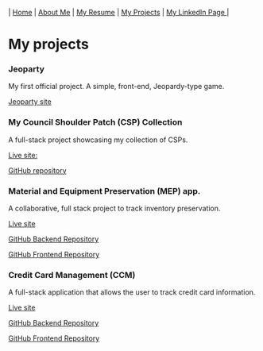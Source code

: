 | [Home](README.md) | [About Me](about.md) | [My Resume](resume.md) | [My Projects](projects.md) | [My LinkedIn Page ](https://www.linkedin.com/in/walter-arenas/) |

# My projects

### Jeoparty
My first official project. A simple, front-end, Jeopardy-type game.

[Jeoparty site](http://madly-thrill.surge.sh/)

### My Council Shoulder Patch (CSP) Collection
A full-stack project showcasing my collection of CSPs.

[Live site: ](https://csp-collection.herokuapp.com/cspcollection)

[GitHub repository](https://github.com/w1arenas/w1arenas.github.csp.project)

### Material and Equipment Preservation (MEP) app.
A collaborative, full stack project to track inventory preservation.

[Live site](https://mep-front.herokuapp.com/)

[GitHub Backend Repository](https://github.com/jedediahriley/project_three_back)

[GitHub Frontend Repository](https://github.com/jedediahriley/project_three_front)

### Credit Card Management (CCM)
A full-stack application that allows the user to track credit card information.

[Live site](https://limitless-brushlands-14241.herokuapp.com/)

[GitHub Backend Repository](https://github.com/w1arenas/ccmanager_api)

[GitHub Frontend Repository](https://github.com/w1arenas/ccmanager_front_end)
